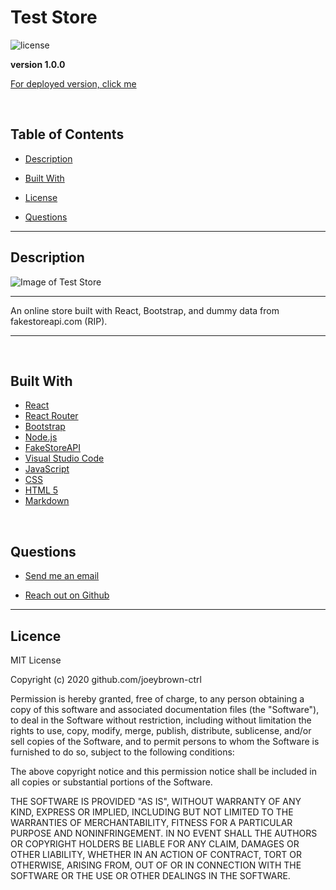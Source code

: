# Test Store

![license](https://img.shields.io/badge/License-MIT-blue.svg)

**version 1.0.0**

[For deployed version, click me](https://joeybrown-ctrl.github.io/Test-Store)

<br>

  ## Table of Contents

  
* [Description](#description)
  
* [Built With](#builtwith) 
  
* [License](#license)
  
* [Questions](#questions)

  
<hr>

  ## Description 

  ![Image of Test Store]()

  <hr>

An online store built with React, Bootstrap, and dummy data from fakestoreapi.com (RIP). 


  <hr>


<br>

  ## Built With

* [React](https://reactjs.org/)
* [React Router](https://reactrouter.com/web/guides/quick-start)
* [Bootstrap](https://getbootstrap.com/)
* [Node.js](https://nodejs.org/en/about/)
* [FakeStoreAPI](https://fakestoreapi.com)
* [Visual Studio Code](https://code.visualstudio.com/)
* [JavaScript](https://developer.mozilla.org/en-US/docs/Web/JavaScript)
* [CSS](https://developer.mozilla.org/en-US/docs/Web/CSS)
* [HTML 5](https://developer.mozilla.org/en-US/docs/Web/Guide/HTML/HTML5)
* [Markdown](https://guides.github.com/features/mastering-markdown/)

<br>

  ## Questions 
  
* [Send me an email](mailto:gjoey.brown@gmail.com)
  
* [Reach out on Github](https://github.com/joeybrown-ctrl)

<hr>

  ## Licence 
MIT License

Copyright (c) 2020 github.com/joeybrown-ctrl

Permission is hereby granted, free of charge, to any person obtaining a copy
of this software and associated documentation files (the "Software"), to deal
in the Software without restriction, including without limitation the rights
to use, copy, modify, merge, publish, distribute, sublicense, and/or sell
copies of the Software, and to permit persons to whom the Software is
furnished to do so, subject to the following conditions:

The above copyright notice and this permission notice shall be included in all
copies or substantial portions of the Software.

THE SOFTWARE IS PROVIDED "AS IS", WITHOUT WARRANTY OF ANY KIND, EXPRESS OR
IMPLIED, INCLUDING BUT NOT LIMITED TO THE WARRANTIES OF MERCHANTABILITY,
FITNESS FOR A PARTICULAR PURPOSE AND NONINFRINGEMENT. IN NO EVENT SHALL THE
AUTHORS OR COPYRIGHT HOLDERS BE LIABLE FOR ANY CLAIM, DAMAGES OR OTHER
LIABILITY, WHETHER IN AN ACTION OF CONTRACT, TORT OR OTHERWISE, ARISING FROM,
OUT OF OR IN CONNECTION WITH THE SOFTWARE OR THE USE OR OTHER DEALINGS IN THE
SOFTWARE.
